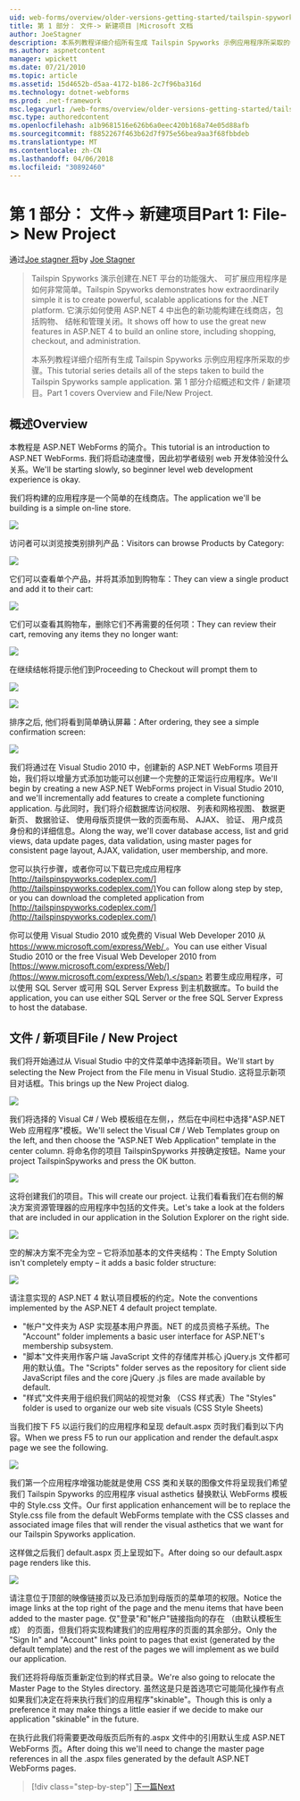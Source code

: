 ```yaml
---
uid: web-forms/overview/older-versions-getting-started/tailspin-spyworks/tailspin-spyworks-part-1
title: 第 1 部分： 文件-> 新建项目 |Microsoft 文档
author: JoeStagner
description: 本系列教程详细介绍所有生成 Tailspin Spyworks 示例应用程序所采取的步骤。 第 1 部分介绍概述和文件 / 新建项目。
ms.author: aspnetcontent
manager: wpickett
ms.date: 07/21/2010
ms.topic: article
ms.assetid: 15d4652b-d5aa-4172-b186-2c7f96ba316d
ms.technology: dotnet-webforms
ms.prod: .net-framework
msc.legacyurl: /web-forms/overview/older-versions-getting-started/tailspin-spyworks/tailspin-spyworks-part-1
msc.type: authoredcontent
ms.openlocfilehash: a1b9681516e626b6a0eec420b168a74e05d88afb
ms.sourcegitcommit: f8852267f463b62d7f975e56bea9aa3f68fbbdeb
ms.translationtype: MT
ms.contentlocale: zh-CN
ms.lasthandoff: 04/06/2018
ms.locfileid: "30892460"
---
```

<a name="part-1-file--new-project"></a><span data-ttu-id="9dc0c-104">第 1 部分： 文件-> 新建项目</span><span class="sxs-lookup"><span data-stu-id="9dc0c-104">Part 1: File-> New Project</span></span>
====================
<span data-ttu-id="9dc0c-105">通过[Joe stagner 将](https://github.com/JoeStagner)</span><span class="sxs-lookup"><span data-stu-id="9dc0c-105">by [Joe Stagner](https://github.com/JoeStagner)</span></span>

> <span data-ttu-id="9dc0c-106">Tailspin Spyworks 演示创建在.NET 平台的功能强大、 可扩展应用程序是如何非常简单。</span><span class="sxs-lookup"><span data-stu-id="9dc0c-106">Tailspin Spyworks demonstrates how extraordinarily simple it is to create powerful, scalable applications for the .NET platform.</span></span> <span data-ttu-id="9dc0c-107">它演示如何使用 ASP.NET 4 中出色的新功能构建在线商店，包括购物、 结帐和管理关闭。</span><span class="sxs-lookup"><span data-stu-id="9dc0c-107">It shows off how to use the great new features in ASP.NET 4 to build an online store, including shopping, checkout, and administration.</span></span>
> 
> <span data-ttu-id="9dc0c-108">本系列教程详细介绍所有生成 Tailspin Spyworks 示例应用程序所采取的步骤。</span><span class="sxs-lookup"><span data-stu-id="9dc0c-108">This tutorial series details all of the steps taken to build the Tailspin Spyworks sample application.</span></span> <span data-ttu-id="9dc0c-109">第 1 部分介绍概述和文件 / 新建项目。</span><span class="sxs-lookup"><span data-stu-id="9dc0c-109">Part 1 covers Overview and File/New Project.</span></span>


## <a id="_Toc260221666"></a>  <span data-ttu-id="9dc0c-110">概述</span><span class="sxs-lookup"><span data-stu-id="9dc0c-110">Overview</span></span>

<span data-ttu-id="9dc0c-111">本教程是 ASP.NET WebForms 的简介。</span><span class="sxs-lookup"><span data-stu-id="9dc0c-111">This tutorial is an introduction to ASP.NET WebForms.</span></span> <span data-ttu-id="9dc0c-112">我们将启动速度慢，因此初学者级别 web 开发体验没什么关系。</span><span class="sxs-lookup"><span data-stu-id="9dc0c-112">We'll be starting slowly, so beginner level web development experience is okay.</span></span>

<span data-ttu-id="9dc0c-113">我们将构建的应用程序是一个简单的在线商店。</span><span class="sxs-lookup"><span data-stu-id="9dc0c-113">The application we'll be building is a simple on-line store.</span></span>

![](tailspin-spyworks-part-1/_static/image1.jpg)


<span data-ttu-id="9dc0c-114">访问者可以浏览按类别排列产品：</span><span class="sxs-lookup"><span data-stu-id="9dc0c-114">Visitors can browse Products by Category:</span></span>

![](tailspin-spyworks-part-1/_static/image2.jpg)

<span data-ttu-id="9dc0c-115">它们可以查看单个产品，并将其添加到购物车：</span><span class="sxs-lookup"><span data-stu-id="9dc0c-115">They can view a single product and add it to their cart:</span></span>

![](tailspin-spyworks-part-1/_static/image3.jpg)

<span data-ttu-id="9dc0c-116">它们可以查看其购物车，删除它们不再需要的任何项：</span><span class="sxs-lookup"><span data-stu-id="9dc0c-116">They can review their cart, removing any items they no longer want:</span></span>

![](tailspin-spyworks-part-1/_static/image4.jpg)

<span data-ttu-id="9dc0c-117">在继续结帐将提示他们到</span><span class="sxs-lookup"><span data-stu-id="9dc0c-117">Proceeding to Checkout will prompt them to</span></span>

![](tailspin-spyworks-part-1/_static/image5.jpg)

![](tailspin-spyworks-part-1/_static/image6.jpg)

<span data-ttu-id="9dc0c-118">排序之后, 他们将看到简单确认屏幕：</span><span class="sxs-lookup"><span data-stu-id="9dc0c-118">After ordering, they see a simple confirmation screen:</span></span>

![](tailspin-spyworks-part-1/_static/image7.jpg)


<span data-ttu-id="9dc0c-119">我们将通过在 Visual Studio 2010 中，创建新的 ASP.NET WebForms 项目开始，我们将以增量方式添加功能可以创建一个完整的正常运行应用程序。</span><span class="sxs-lookup"><span data-stu-id="9dc0c-119">We'll begin by creating a new ASP.NET WebForms project in Visual Studio 2010, and we'll incrementally add features to create a complete functioning application.</span></span> <span data-ttu-id="9dc0c-120">与此同时，我们将介绍数据库访问权限、 列表和网格视图、 数据更新页、 数据验证、 使用母版页提供一致的页面布局、 AJAX、 验证、 用户成员身份和的详细信息。</span><span class="sxs-lookup"><span data-stu-id="9dc0c-120">Along the way, we'll cover database access, list and grid views, data update pages, data validation, using master pages for consistent page layout, AJAX, validation, user membership, and more.</span></span>

<span data-ttu-id="9dc0c-121">您可以执行步骤，或者你可以下载已完成应用程序 [http://tailspinspyworks.codeplex.com/](http://tailspinspyworks.codeplex.com/)</span><span class="sxs-lookup"><span data-stu-id="9dc0c-121">You can follow along step by step, or you can download the completed application from [http://tailspinspyworks.codeplex.com/](http://tailspinspyworks.codeplex.com/)</span></span>

<span data-ttu-id="9dc0c-122">你可以使用 Visual Studio 2010 或免费的 Visual Web Developer 2010 从[ https://www.microsoft.com/express/Web/ ](https://www.microsoft.com/express/Web/)。</span><span class="sxs-lookup"><span data-stu-id="9dc0c-122">You can use either Visual Studio 2010 or the free Visual Web Developer 2010 from [https://www.microsoft.com/express/Web/](https://www.microsoft.com/express/Web/).</span></span> <span data-ttu-id="9dc0c-123">若要生成应用程序，可以使用 SQL Server 或可用 SQL Server Express 到主机数据库。</span><span class="sxs-lookup"><span data-stu-id="9dc0c-123">To build the application, you can use either SQL Server or the free SQL Server Express to host the database.</span></span>

## <a id="_Toc260221667"></a>  <span data-ttu-id="9dc0c-124">文件 / 新项目</span><span class="sxs-lookup"><span data-stu-id="9dc0c-124">File / New Project</span></span>

<span data-ttu-id="9dc0c-125">我们将开始通过从 Visual Studio 中的文件菜单中选择新项目。</span><span class="sxs-lookup"><span data-stu-id="9dc0c-125">We'll start by selecting the New Project from the File menu in Visual Studio.</span></span> <span data-ttu-id="9dc0c-126">这将显示新项目对话框。</span><span class="sxs-lookup"><span data-stu-id="9dc0c-126">This brings up the New Project dialog.</span></span>

![](tailspin-spyworks-part-1/_static/image8.jpg)

<span data-ttu-id="9dc0c-127">我们将选择的 Visual C# / Web 模板组在左侧，，然后在中间栏中选择"ASP.NET Web 应用程序"模板。</span><span class="sxs-lookup"><span data-stu-id="9dc0c-127">We'll select the Visual C# / Web Templates group on the left, and then choose the "ASP.NET Web Application" template in the center column.</span></span> <span data-ttu-id="9dc0c-128">将命名你的项目 TailspinSpyworks 并按确定按钮。</span><span class="sxs-lookup"><span data-stu-id="9dc0c-128">Name your project TailspinSpyworks and press the OK button.</span></span>

![](tailspin-spyworks-part-1/_static/image9.jpg)

<span data-ttu-id="9dc0c-129">这将创建我们的项目。</span><span class="sxs-lookup"><span data-stu-id="9dc0c-129">This will create our project.</span></span> <span data-ttu-id="9dc0c-130">让我们看看我们在右侧的解决方案资源管理器的应用程序中包括的文件夹。</span><span class="sxs-lookup"><span data-stu-id="9dc0c-130">Let's take a look at the folders that are included in our application in the Solution Explorer on the right side.</span></span>

![](tailspin-spyworks-part-1/_static/image10.jpg)

<span data-ttu-id="9dc0c-131">空的解决方案不完全为空 – 它将添加基本的文件夹结构：</span><span class="sxs-lookup"><span data-stu-id="9dc0c-131">The Empty Solution isn't completely empty – it adds a basic folder structure:</span></span>

![](tailspin-spyworks-part-1/_static/image1.png)

<span data-ttu-id="9dc0c-132">请注意实现的 ASP.NET 4 默认项目模板的约定。</span><span class="sxs-lookup"><span data-stu-id="9dc0c-132">Note the conventions implemented by the ASP.NET 4 default project template.</span></span>

- <span data-ttu-id="9dc0c-133">"帐户"文件夹为 ASP 实现基本用户界面。NET 的成员资格子系统。</span><span class="sxs-lookup"><span data-stu-id="9dc0c-133">The "Account" folder implements a basic user interface for ASP.NET's membership subsystem.</span></span>
- <span data-ttu-id="9dc0c-134">"脚本"文件夹用作客户端 JavaScript 文件的存储库并核心 jQuery.js 文件都可用的默认值。</span><span class="sxs-lookup"><span data-stu-id="9dc0c-134">The "Scripts" folder serves as the repository for client side JavaScript files and the core jQuery .js files are made available by default.</span></span>
- <span data-ttu-id="9dc0c-135">"样式"文件夹用于组织我们网站的视觉对象 （CSS 样式表）</span><span class="sxs-lookup"><span data-stu-id="9dc0c-135">The "Styles" folder is used to organize our web site visuals (CSS Style Sheets)</span></span>

<span data-ttu-id="9dc0c-136">当我们按下 F5 以运行我们的应用程序和呈现 default.aspx 页时我们看到以下内容。</span><span class="sxs-lookup"><span data-stu-id="9dc0c-136">When we press F5 to run our application and render the default.aspx page we see the following.</span></span>

![](tailspin-spyworks-part-1/_static/image11.jpg)

<span data-ttu-id="9dc0c-137">我们第一个应用程序增强功能就是使用 CSS 类和关联的图像文件将呈现我们希望我们 Tailspin Spyworks 的应用程序 visual asthetics 替换默认 WebForms 模板中的 Style.css 文件。</span><span class="sxs-lookup"><span data-stu-id="9dc0c-137">Our first application enhancement will be to replace the Style.css file from the default WebForms template with the CSS classes and associated image files that will render the visual asthetics that we want for our Tailspin Spyworks application.</span></span>

<span data-ttu-id="9dc0c-138">这样做之后我们 default.aspx 页上呈现如下。</span><span class="sxs-lookup"><span data-stu-id="9dc0c-138">After doing so our default.aspx page renders like this.</span></span>

![](tailspin-spyworks-part-1/_static/image12.jpg)

<span data-ttu-id="9dc0c-139">请注意位于顶部的映像链接页以及已添加到母版页的菜单项的权限。</span><span class="sxs-lookup"><span data-stu-id="9dc0c-139">Notice the image links at the top right of the page and the menu items that have been added to the master page.</span></span> <span data-ttu-id="9dc0c-140">仅"登录"和"帐户"链接指向的存在 （由默认模板生成） 的页面，但我们将实现构建我们的应用程序的页面的其余部分。</span><span class="sxs-lookup"><span data-stu-id="9dc0c-140">Only the "Sign In" and "Account" links point to pages that exist (generated by the default template) and the rest of the pages we will implement as we build our application.</span></span>

<span data-ttu-id="9dc0c-141">我们还将将母版页重新定位到的样式目录。</span><span class="sxs-lookup"><span data-stu-id="9dc0c-141">We're also going to relocate the Master Page to the Styles directory.</span></span> <span data-ttu-id="9dc0c-142">虽然这是只是首选项它可能简化操作有点如果我们决定在将来执行我们的应用程序"skinable"。</span><span class="sxs-lookup"><span data-stu-id="9dc0c-142">Though this is only a preference it may make things a little easier if we decide to make our application "skinable" in the future.</span></span>

<span data-ttu-id="9dc0c-143">在执行此我们将需要更改母版页后所有的.aspx 文件中的引用默认生成 ASP.NET WebForms 页。</span><span class="sxs-lookup"><span data-stu-id="9dc0c-143">After doing this we'll need to change the master page references in all the .aspx files generated by the default ASP.NET WebForms pages.</span></span>

> [!div class="step-by-step"]
> [<span data-ttu-id="9dc0c-144">下一篇</span><span class="sxs-lookup"><span data-stu-id="9dc0c-144">Next</span></span>](tailspin-spyworks-part-2.md)
